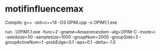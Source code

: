 # motifinfluencemax

Compile:
g++ -std=c++14 -O3 OPIM.cpp -o OPIM1.1.exe

run:
.\OPIM1.1.exe -func=2 -gname=Amazonrandom -alg=OPIM-C -mode=i -seedsize=50 -samplesize=1000 -groupNum=2000 -groupSide=3 -groupActiveNum=1 -probEdge=0.1 -eps=0.1 -delta=-1.0
